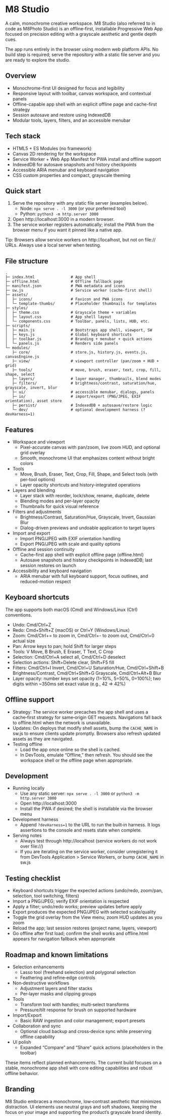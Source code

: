 # M8 Studio

A calm, monochrome creative workspace. M8 Studio (also referred to in code as M8Photo Studio) is an offline‑first, installable Progressive Web App focused on precision editing with a grayscale aesthetic and gentle depth cues.

The app runs entirely in the browser using modern web platform APIs. No build step is required; serve the repository with a static file server and you are ready to explore the studio.


## Overview

- Monochrome-first UI designed for focus and legibility
- Responsive layout with toolbar, canvas workspace, and contextual panels
- Offline-capable app shell with an explicit offline page and cache-first strategy
- Session autosave and restore using IndexedDB
- Modular tools, layers, filters, and an accessible menubar


## Tech stack

- HTML5 + ES Modules (no framework)
- Canvas 2D rendering for the workspace
- Service Worker + Web App Manifest for PWA install and offline support
- IndexedDB for autosave snapshots and history checkpoints
- Accessible ARIA menubar and keyboard navigation
- CSS custom properties and compact, grayscale theming


## Quick start

1. Serve the repository with any static file server (examples below).
   - Node: `npx serve . -l 3000` (or your preferred tool)
   - Python: `python3 -m http.server 3000`
2. Open http://localhost:3000 in a modern browser.
3. The service worker registers automatically; install the PWA from the browser menu if you want it pinned like a native app.

Tip: Browsers allow service workers on http://localhost, but not on file:// URLs. Always use a local server when testing.


## File structure

```
.
├─ index.html                # App shell
├─ offline.html              # Offline fallback page
├─ manifest.json             # PWA metadata and icons
├─ sw.js                     # Service worker (cache-first shell)
├─ assets/
│  ├─ icons/                 # Favicon and PWA icons
│  └─ template-thumbs/       # Placeholder thumbnails for templates
├─ styles/
│  ├─ theme.css              # Grayscale theme + variables
│  ├─ layout.css             # App shell layout
│  └─ components.css         # Toolbar, panels, lists, HUD, etc.
├─ scripts/
│  ├─ main.js                # Bootstraps app shell, viewport, SW
│  ├─ keys.js                # Global keyboard shortcuts
│  ├─ toolbar.js             # Branding + menubar + quick actions
│  └─ panels.js              # Renders side panels
└─ modules/
   ├─ core/                  # store.js, history.js, events.js, canvasEngine.js
   ├─ view/                  # viewport controller (pan/zoom + HUD + grid)
   ├─ tools/                 # move, brush, eraser, text, crop, fill, shape, select
   ├─ layers/                # layer manager, thumbnails, blend modes
   ├─ filters/               # brightness/contrast, saturation/hue, grayscale, invert, blur
   ├─ ui/                    # accessible menubar, dialogs, panels
   ├─ io/                    # import/export (PNG/JPEG, EXIF orientation), asset store
   ├─ persist/               # IndexedDB + autosave/restore logic
   └─ dev/                   # optional development harness (?devHarness=1)
```


## Features

- Workspace and viewport
  - Pixel-accurate canvas with pan/zoom, live zoom HUD, and optional grid overlay
  - Smooth, monochrome UI that emphasizes content without bright colors
- Tools
  - Move, Brush, Eraser, Text, Crop, Fill, Shape, and Select tools (with per-tool options)
  - Layer opacity shortcuts and history-integrated operations
- Layers and blending
  - Layer stack with reorder, lock/show, rename, duplicate, delete
  - Blending modes and per-layer opacity
  - Thumbnails for quick visual reference
- Filters and adjustments
  - Brightness/Contrast, Saturation/Hue, Grayscale, Invert, Gaussian Blur
  - Dialog-driven previews and undoable application to target layers
- Import and export
  - Import PNG/JPEG with EXIF orientation handling
  - Export PNG/JPEG with scale and quality options
- Offline and session continuity
  - Cache-first app shell with explicit offline page (offline.html)
  - Autosave snapshots and history checkpoints in IndexedDB; last session restores on launch
- Accessibility and keyboard navigation
  - ARIA menubar with full keyboard support, focus outlines, and reduced-motion respect


## Keyboard shortcuts

The app supports both macOS (Cmd) and Windows/Linux (Ctrl) conventions.

- Undo: Cmd/Ctrl+Z
- Redo: Cmd+Shift+Z (macOS) or Ctrl+Y (Windows/Linux)
- Zoom: Cmd/Ctrl+= to zoom in, Cmd/Ctrl+- to zoom out, Cmd/Ctrl+0 actual size
- Pan: Arrow keys to pan; hold Shift for larger steps
- Tools: V Move, B Brush, E Eraser, T Text, C Crop
- Selection: Cmd/Ctrl+A select all, Cmd/Ctrl+D deselect
- Selection actions: Shift+Delete clear, Shift+F5 fill
- Filters: Cmd/Ctrl+I Invert, Cmd/Ctrl+U Saturation/Hue, Cmd/Ctrl+Shift+B Brightness/Contrast, Cmd/Ctrl+Shift+G Grayscale, Cmd/Ctrl+Alt+B Blur
- Layer opacity: number keys set opacity (1=10%, 5=50%, 0=100%); two digits within ~350ms set exact value (e.g., 42 => 42%)


## Offline support

- Strategy: The service worker precaches the app shell and uses a cache‑first strategy for same‑origin GET requests. Navigations fall back to offline.html when the network is unavailable.
- Updates: On deploys that modify shell assets, bump the `CACHE_NAME` in sw.js to ensure clients update promptly. Browsers also refresh updated assets as they are navigated.
- Testing offline
  - Load the app once online so the shell is cached.
  - In DevTools, emulate “Offline,” then refresh. You should see the workspace shell or the offline page when appropriate.


## Development

- Running locally
  - Use any static server: `npx serve . -l 3000` or `python3 -m http.server 3000`
  - Open http://localhost:3000
  - Install the PWA if desired; the shell is installable via the browser menu
- Development harness
  - Append `?devHarness=1` to the URL to run the built‑in harness. It logs assertions to the console and resets state when complete.
- Serving notes
  - Always test through http://localhost (service workers do not work over file://)
  - If you are iterating on the service worker, consider unregistering it from DevTools Application > Service Workers, or bump `CACHE_NAME` in sw.js


## Testing checklist

- Keyboard shortcuts trigger the expected actions (undo/redo, zoom/pan, selection, tool switching, filters)
- Import a PNG/JPEG; verify EXIF orientation is respected
- Apply a filter; undo/redo works; preview updates before apply
- Export produces the expected PNG/JPEG with selected scale/quality
- Toggle the grid overlay from the View menu; zoom HUD updates as you zoom
- Reload the app; last session restores (project name, layers, viewport)
- Go offline after first load; confirm the shell works and offline.html appears for navigation fallback when appropriate


## Roadmap and known limitations

- Selection enhancements
  - Lasso tool (freehand selection) and polygonal selection
  - Feathering and refine‑edge controls
- Non‑destructive workflows
  - Adjustment layers and filter stacks
  - Per‑layer masks and clipping groups
- Tools
  - Transform tool with handles; multi‑select transforms
  - Pressure/tilt response for brush on supported hardware
- Import/Export
  - Basic RAW ingestion and color management; export presets
- Collaboration and sync
  - Optional cloud backup and cross‑device sync while preserving offline capability
- UI polish
  - Expanded “Compare” and “Share” quick actions (placeholders in the toolbar)

These items reflect planned enhancements. The current build focuses on a stable, monochrome app shell with core editing capabilities and robust offline behavior.


## Branding

M8 Studio embraces a monochrome, low‑contrast aesthetic that minimizes distraction. UI elements use neutral grays and soft shadows, keeping the focus on your image and supporting the product’s grayscale brand identity.
